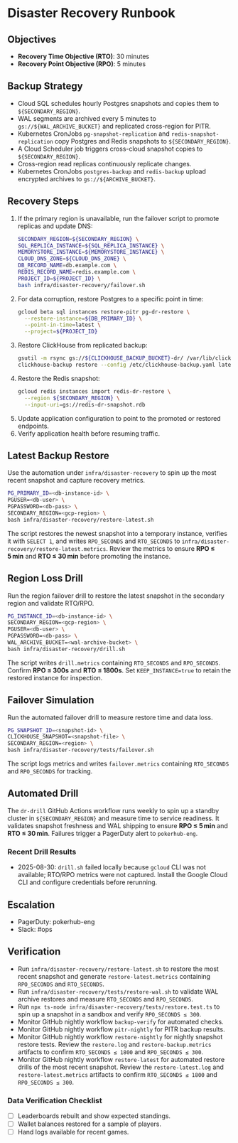 # Disaster Recovery Runbook

## Objectives
- **Recovery Time Objective (RTO)**: 30 minutes
- **Recovery Point Objective (RPO)**: 5 minutes

## Backup Strategy
- Cloud SQL schedules hourly Postgres snapshots and copies them to `${SECONDARY_REGION}`.
- WAL segments are archived every 5 minutes to `gs://${WAL_ARCHIVE_BUCKET}` and replicated cross-region for PITR.
- Kubernetes CronJobs `pg-snapshot-replication` and `redis-snapshot-replication` copy Postgres and Redis snapshots to `${SECONDARY_REGION}`.
- A Cloud Scheduler job triggers cross-cloud snapshot copies to `${SECONDARY_REGION}`.
- Cross-region read replicas continuously replicate changes.
- Kubernetes CronJobs `postgres-backup` and `redis-backup` upload encrypted archives to `gs://${ARCHIVE_BUCKET}`.

## Recovery Steps
1. If the primary region is unavailable, run the failover script to promote replicas and update DNS:
   ```bash
   SECONDARY_REGION=${SECONDARY_REGION} \
   SQL_REPLICA_INSTANCE=${SQL_REPLICA_INSTANCE} \
   MEMORYSTORE_INSTANCE=${MEMORYSTORE_INSTANCE} \
   CLOUD_DNS_ZONE=${CLOUD_DNS_ZONE} \
   DB_RECORD_NAME=db.example.com \
   REDIS_RECORD_NAME=redis.example.com \
   PROJECT_ID=${PROJECT_ID} \
   bash infra/disaster-recovery/failover.sh
   ```
2. For data corruption, restore Postgres to a specific point in time:
   ```bash
   gcloud beta sql instances restore-pitr pg-dr-restore \
     --restore-instance=${DB_PRIMARY_ID} \
     --point-in-time=latest \
     --project=${PROJECT_ID}
   ```
3. Restore ClickHouse from replicated backup:
   ```bash
   gsutil -m rsync gs://${CLICKHOUSE_BACKUP_BUCKET}-dr/ /var/lib/clickhouse/backup
   clickhouse-backup restore --config /etc/clickhouse-backup.yaml latest
   ```
4. Restore the Redis snapshot:
   ```bash
   gcloud redis instances import redis-dr-restore \
     --region ${SECONDARY_REGION} \
     --input-uri=gs://redis-dr-snapshot.rdb
   ```
5. Update application configuration to point to the promoted or restored endpoints.
6. Verify application health before resuming traffic.

## Latest Backup Restore

Use the automation under `infra/disaster-recovery` to spin up the most recent
snapshot and capture recovery metrics.

```bash
PG_PRIMARY_ID=<db-instance-id> \
PGUSER=<db-user> \
PGPASSWORD=<db-pass> \
SECONDARY_REGION=<gcp-region> \
bash infra/disaster-recovery/restore-latest.sh
```

The script restores the newest snapshot into a temporary instance, verifies it
with `SELECT 1`, and writes `RPO_SECONDS` and `RTO_SECONDS` to
`infra/disaster-recovery/restore-latest.metrics`. Review the metrics to ensure
**RPO ≤ 5 min** and **RTO ≤ 30 min** before promoting the instance.

## Region Loss Drill

Run the region failover drill to restore the latest snapshot in the secondary
region and validate RTO/RPO.

```bash
PG_INSTANCE_ID=<db-instance-id> \
SECONDARY_REGION=<gcp-region> \
PGUSER=<db-user> \
PGPASSWORD=<db-pass> \
WAL_ARCHIVE_BUCKET=<wal-archive-bucket> \
bash infra/disaster-recovery/drill.sh
```

The script writes `drill.metrics` containing `RTO_SECONDS` and `RPO_SECONDS`.
Confirm **RPO ≤ 300s** and **RTO ≤ 1800s**. Set `KEEP_INSTANCE=true` to retain
the restored instance for inspection.

## Failover Simulation

Run the automated failover drill to measure restore time and data loss.

```bash
PG_SNAPSHOT_ID=<snapshot-id> \
CLICKHOUSE_SNAPSHOT=<snapshot-file> \
SECONDARY_REGION=<region> \
bash infra/disaster-recovery/tests/failover.sh
```

The script logs metrics and writes `failover.metrics` containing
`RTO_SECONDS` and `RPO_SECONDS` for tracking.

## Automated Drill

The `dr-drill` GitHub Actions workflow runs weekly to spin up a standby
cluster in `${SECONDARY_REGION}` and measure time to service readiness.
It validates snapshot freshness and WAL shipping to ensure **RPO ≤ 5 min**
and **RTO ≤ 30 min**. Failures trigger a PagerDuty alert to `pokerhub-eng`.

### Recent Drill Results
- 2025-08-30: `drill.sh` failed locally because `gcloud` CLI was not available; RTO/RPO metrics were not captured. Install the Google Cloud CLI and configure credentials before rerunning.

## Escalation
- PagerDuty: pokerhub-eng
- Slack: #ops

## Verification
- Run `infra/disaster-recovery/restore-latest.sh` to restore the most recent snapshot and generate `restore-latest.metrics` containing `RPO_SECONDS` and `RTO_SECONDS`.
- Run `infra/disaster-recovery/tests/restore-wal.sh` to validate WAL archive restores and measure `RTO_SECONDS` and `RPO_SECONDS`.
- Run `npx ts-node infra/disaster-recovery/tests/restore.test.ts` to spin up a snapshot in a sandbox and verify `RPO_SECONDS ≤ 300`.
- Monitor GitHub nightly workflow `backup-verify` for automated checks.
- Monitor GitHub nightly workflow `pitr-nightly` for PITR backup results.
- Monitor GitHub nightly workflow `restore-nightly` for nightly snapshot restore tests. Review the `restore.log` and `restore-backup.metrics` artifacts to confirm `RTO_SECONDS ≤ 1800` and `RPO_SECONDS ≤ 300`.
- Monitor GitHub nightly workflow `restore-latest` for automated restore drills of the most recent snapshot. Review the `restore-latest.log` and `restore-latest.metrics` artifacts to confirm `RTO_SECONDS ≤ 1800` and `RPO_SECONDS ≤ 300`.

### Data Verification Checklist
- [ ] Leaderboards rebuilt and show expected standings.
- [ ] Wallet balances restored for a sample of players.
- [ ] Hand logs available for recent games.
